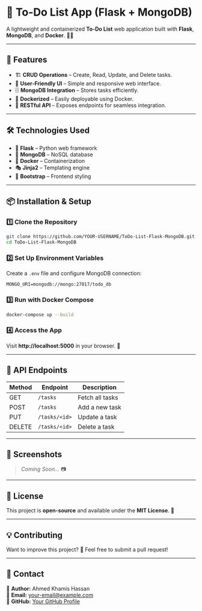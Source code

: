 # 📌 To-Do List App (Flask + MongoDB)

A lightweight and containerized **To-Do List** web application built with **Flask**, **MongoDB**, and **Docker**. 📝✅  

---

## 🚀 Features
- 🏗 **CRUD Operations** – Create, Read, Update, and Delete tasks.  
- 🎨 **User-Friendly UI** – Simple and responsive web interface.  
- 🗄 **MongoDB Integration** – Stores tasks efficiently.  
- 🐳 **Dockerized** – Easily deployable using Docker.  
- 🔄 **RESTful API** – Exposes endpoints for seamless integration.  

---

## 🛠 Technologies Used
- 🐍 **Flask** – Python web framework  
- 🍃 **MongoDB** – NoSQL database  
- 🐳 **Docker** – Containerization  
- 🎭 **Jinja2** – Templating engine  
- 🎨 **Bootstrap** – Frontend styling  

---

## 📦 Installation & Setup

### 1️⃣ Clone the Repository
```bash
git clone https://github.com/YOUR-USERNAME/ToDo-List-Flask-MongoDB.git
cd ToDo-List-Flask-MongoDB
```

### 2️⃣ Set Up Environment Variables
Create a `.env` file and configure MongoDB connection:  
```plaintext
MONGO_URI=mongodb://mongo:27017/todo_db
```

### 3️⃣ Run with Docker Compose
```bash
docker-compose up --build
```

### 4️⃣ Access the App
Visit **http://localhost:5000** in your browser. 🎉  

---

## 📝 API Endpoints
| Method | Endpoint         | Description          |
|--------|----------------|----------------------|
| GET    | `/tasks`        | Fetch all tasks     |
| POST   | `/tasks`        | Add a new task      |
| PUT    | `/tasks/<id>`   | Update a task       |
| DELETE | `/tasks/<id>`   | Delete a task       |

---

## 📸 Screenshots
> *Coming Soon...* 📷  

---

## 📜 License
This project is **open-source** and available under the **MIT License**. 📄  

---

## 💡 Contributing
Want to improve this project? 🤝 Feel free to submit a pull request!  

---

## 📧 Contact
🔹 **Author:** Ahmed Khamis Hassan  
🔹 **Email:** your-email@example.com  
🔹 **GitHub:** [Your GitHub Profile](https://github.com/YOUR-USERNAME)  
